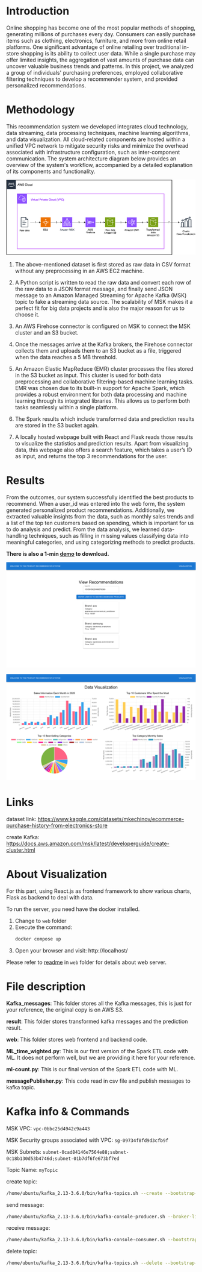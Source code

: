 # Introduction
Online shopping has become one of the most popular methods of shopping, generating millions
of purchases every day. Consumers can easily purchase items such as clothing, electronics,
furniture, and more from online retail platforms. One significant advantage of online retailing
over traditional in-store shopping is its ability to collect user data. While a single purchase may
offer limited insights, the aggregation of vast amounts of purchase data can uncover valuable
business trends and patterns. In this project, we analyzed a group of individuals' purchasing
preferences, employed collaborative filtering techniques to develop a recommender system, and
provided personalized recommendations.

# Methodology

This recommendation system we developed integrates cloud technology, data
streaming, data processing techniques, machine learning algorithms, and data visualization. All
cloud-related components are hosted within a unified VPC network to mitigate security risks and
minimize the overhead associated with infrastructure configuration, such as inter-component
communication. The system architecture diagram below provides an overview of the system's
workflow, accompanied by a detailed explanation of its components and functionality.


![Alt text](/structure.png?raw=true "System Architecture Diagram")

1. The above-mentioned dataset is first stored as raw data in CSV format without any
preprocessing in an AWS EC2 machine.

2. A Python script is written to read the raw data and convert each row of the raw data to a
JSON format message, and finally send JSON message to an Amazon Managed
Streaming for Apache Kafka (MSK) topic to fake a streaming data source. The scalability
of MSK makes it a perfect fit for big data projects and is also the major reason for us to
choose it.

3. An AWS Firehose connector is configured on MSK to connect the MSK cluster and an
S3 bucket.

4. Once the messages arrive at the Kafka brokers, the Firehose connector collects them
and uploads them to an S3 bucket as a file, triggered when the data reaches a 5 MB
threshold.

5. An Amazon Elastic MapReduce (EMR) cluster processes the files stored in the S3
bucket as input. This cluster is used for both data preprocessing and collaborative
filtering-based machine learning tasks. EMR was chosen due to its built-in support for
Apache Spark, which provides a robust environment for both data processing and
machine learning through its integrated libraries. This allows us to perform both tasks
seamlessly within a single platform.

6. The Spark results which include transformed data and prediction results are stored in the
S3 bucket again.

7. A locally hosted webpage built with React and Flask reads those results to visualize the
statistics and prediction results. Apart from visualizing data, this webpage also offers a
search feature, which takes a user’s ID as input, and returns the top 3 recommendations
for the user.

# Results

From the outcomes, our system successfully identified the best products to recommend. When
a user_id was entered into the web form, the system generated personalized product
recommendations. Additionally, we extracted valuable insights from the data, such as monthly
sales trends and a list of the top ten customers based on spending, which is important for us to
do analysis and predict. From the data analysis, we learned data-handling techniques, such as
filling in missing values classifying data into meaningful categories, and using categorizing
methods to predict products. 

**There is also a 1-min [demo](732-proj-web-demo.mp4) to download.**

![Alt text](/main_page_with_recommandation.png?raw=true)

![Alt text](/visualization_page.png?raw=true)


# Links

dataset link: https://www.kaggle.com/datasets/mkechinov/ecommerce-purchase-history-from-electronics-store

create Kafka: https://docs.aws.amazon.com/msk/latest/developerguide/create-cluster.html

# About Visualization
For this part, using React.js as frontend framework to show various charts, Flask as backend to deal with data.

To run the server, you need have the docker installed.

1. Change to `web` folder
2. Execute the command:
    ```bash
    docker compose up
    ```
3. Open your browser and visit: http://localhost/

Please refer to [readme](web/README.md) in `web` folder for details about web server.

# File description
**Kafka_messages**: This folder stores all the Kafka messages, this is just for your reference, the original copy is on AWS S3.

**result**: This folder stores transformed kafka messages and the prediction result.

**web**: This folder stores web frontend and backend code.

**ML_time_wighted.py**: This is our first version of the Spark ETL code with ML. It does not perform well, but we are providing it here for your reference.

**ml-count.py**: This is our final version of the Spark ETL code with ML. 

**messagePublisher.py**: This code read in csv file and publish messages to kafka topic.


# Kafka info & Commands

MSK VPC: `vpc-0bbc25d4942c9a443`

MSK Security groups associated with VPC: `sg-09734f8fd9d3cfb9f`

MSK Subnets: `subnet-0cad84146e7564e88;subnet-0c18b130d53b4746d;subnet-01b7df6fe673bf7ed`

Topic Name: `myTopic`

create topic:
```bash
/home/ubuntu/kafka_2.13-3.6.0/bin/kafka-topics.sh --create --bootstrap-server boot-kic5gwhr.c2.kafka-serverless.us-east-1.amazonaws.com:9098 --command-config /home/ubuntu/kafka_2.13-3.6.0/bin/client.properties --replication-factor 3 --partitions 1 --topic mytopic
```
send message:
```bash
/home/ubuntu/kafka_2.13-3.6.0/bin/kafka-console-producer.sh --broker-list boot-kic5gwhr.c2.kafka-serverless.us-east-1.amazonaws.com:9098 --producer.config /home/ubuntu/kafka_2.13-3.6.0/bin/client.properties --topic myTopic
```
receive message:
```bash
/home/ubuntu/kafka_2.13-3.6.0/bin/kafka-console-consumer.sh --bootstrap-server boot-kic5gwhr.c2.kafka-serverless.us-east-1.amazonaws.com:9098 --consumer.config /home/ubuntu/kafka_2.13-3.6.0/bin/client.properties --topic mytopic
```
delete topic:
```bash
/home/ubuntu/kafka_2.13-3.6.0/bin/kafka-topics.sh --delete --bootstrap-server boot-kic5gwhr.c2.kafka-serverless.us-east-1.amazonaws.com:9098 --topic mytopic
```

